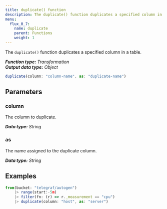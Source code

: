 ```yaml
---
title: duplicate() function
description: The duplicate() function duplicates a specified column in a table.
menu:
  flux_0_7:
    name: duplicate
    parent: Functions
    weight: 1
---
```


The `duplicate()` function duplicates a specified column in a table.

_**Function type:** Transformation_  
_**Output data type:** Object_

```js
duplicate(column: "column-name", as: "duplicate-name")
```

## Parameters

### column
The column to duplicate.

_**Data type:** String_

### as
The name assigned to the duplicate column.

_**Data type:** String_

## Examples
```js
from(bucket: "telegraf/autogen")
	|> range(start:-5m)
	|> filter(fn: (r) => r._measurement == "cpu")
	|> duplicate(column: "host", as: "server")
```
